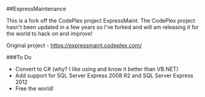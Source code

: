 ##ExpressMaintenance

This is a fork off the CodePlex project ExpressMaint. The CodePlex project hasn't been updated in a few years so I've forked and will am releasing it for the 
world to hack on and improve!

Original project - https://expressmaint.codeplex.com/

###To Do

* Convert to C# (why? I like using and know it better than VB.NET)
* Add support for SQL Server Express 2008 R2 and SQL Server Express 2012
* Free the world!